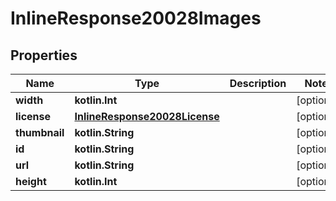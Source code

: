 
# InlineResponse20028Images

## Properties
Name | Type | Description | Notes
------------ | ------------- | ------------- | -------------
**width** | **kotlin.Int** |  |  [optional]
**license** | [**InlineResponse20028License**](InlineResponse20028License.md) |  |  [optional]
**thumbnail** | **kotlin.String** |  |  [optional]
**id** | **kotlin.String** |  |  [optional]
**url** | **kotlin.String** |  |  [optional]
**height** | **kotlin.Int** |  |  [optional]



